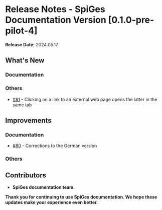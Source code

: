 # Release Notes - SpiGes Documentation Version [0.1.0-pre-pilot-4]

**Release Date:** 2024.05.17

## What's New

### Documentation

### Others

- [#81](https://github.com/SpiGes/handbook/issues/81) - Clicking on a link to an external web page opens the latter in the same tab

## Improvements

### Documentation

- [#80](https://github.com/SpiGes/handbook/issues/80) - Corrections to the German version

### Others

## Contributors

- **SpiGes documentation team**.

**Thank you for continuing to use SpiGes documentation. We hope these updates make your experience even better.**

